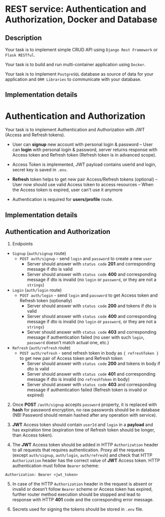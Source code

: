 # REST service: Authentication and Authorization, Docker and Database

## Description

Your task is to implement simple CRUD API using `Django Rest Framework` or `Flask RESTful`.

Your task is to build and run multi-container application using `Docker`.

Your task is to implement `PostgreSQL` database as source of data for your application and `ORM Libraries` to communicate with your database.

## Implementation details

# Authentication and Authorization

Your task is to implement Authentication and Authorization with JWT (Access and Refresh tokens).

- User can **signup** new account with personal login & password
  – User can **login** with personal login & password, server returns response with Access token and Refresh token (Refresh token is in advanced scope).
- Access Token is implemented, JWT payload contains userId and login, secret key is saved in `.env`.
- **Refresh** token helps to get new pair Access/Refresh tokens (optional)
  – User now should use valid Access token to access resources
  – When the Access token is expired, user can't use it anymore

- Authentication is required for **users/profile** route.

## Implementation details

## Authentication and Authorization

1. Endpoints

- `Signup` (`auth/signup` route)
  - `POST auth/signup` - send `login` and `password` to create a new `user`
    - Server should answer with `status code` **201** and corresponding message if dto is valid
    - Server should answer with `status code` **400** and corresponding message if dto is invalid (no `login` or `password`, or they are not a `strings`)
- `Login` (`auth/login` route)
  - `POST auth/login` - send `login` and `password` to get Access token and Refresh token (optionally)
    - Server should answer with `status code` **200** and tokens if dto is valid
    - Server should answer with `status code` **400** and corresponding message if dto is invalid (no `login` or `password`, or they are not a `strings`)
    - Server should answer with `status code` **403** and corresponding message if authentication failed (no user with such `login`, `password` doesn't match actual one, etc.)
- `Refresh` (`auth/refresh` route)
  - `POST auth/refresh` - send refresh token in body as `{ refreshToken }` to get new pair of Access token and Refresh token
    - Server should answer with `status code` **200** and tokens in body if dto is valid
    - Server should answer with `status code` **401** and corresponding message if dto is invalid (no `refreshToken` in body)
    - Server should answer with `status code` **403** and corresponding message if authentication failed (Refresh token is invalid or expired)

2. Once **POST** `/auth/signup` accepts `password` property, it is replaced with **hash** for password encryption, no raw passwords should be in database (NB! Password should remain hashed after any operation with service).

3. **JWT** Access token should contain `userId` and `login` in a **payload** and has expiration time (expiration time of Refresh token should be longer, than Access token).

4. The **JWT** Access token should be added in HTTP `Authorization` header to all requests that requires authentication. Proxy all the requests (except `auth/signup`, `auth/login`, `auth/refresh`) and check that HTTP `Authorization` header has the correct value of **JWT** Access token.
   HTTP authentication must follow `Bearer` scheme:

```
Authorization: Bearer <jwt_token>
```

5. In case of the HTTP `Authorization` header in the request is absent or invalid or doesn’t follow `Bearer` scheme or Access token has expired, further router method execution should be stopped and lead to response with HTTP **401** code and the corresponding error message.

6. Secrets used for signing the tokens should be stored in `.env` file.
